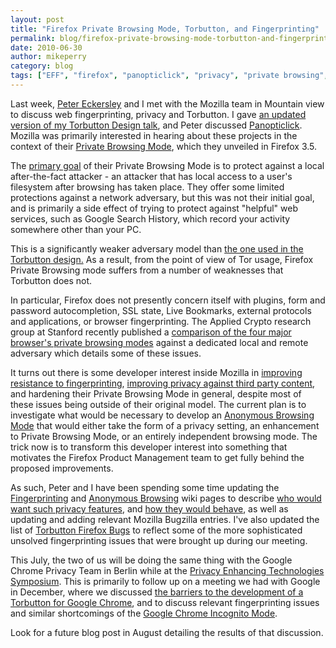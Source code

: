 ```yaml
---
layout: post
title: "Firefox Private Browsing Mode, Torbutton, and Fingerprinting"
permalink: blog/firefox-private-browsing-mode-torbutton-and-fingerprinting
date: 2010-06-30
author: mikeperry
category: blog
tags: ["EFF", "firefox", "panopticlick", "privacy", "private browsing", "threat models", "torbutton"]
---
```


Last week, [Peter Eckersley](http://www.eff.org/about/staff/peter-eckersley) and I met with the Mozilla team in Mountain view to discuss web fingerprinting, privacy and Torbutton. I gave [an updated version of my Torbutton Design talk](https://www.torproject.org/torbutton/design/MozillaBrownBag.pdf), and Peter discussed [Panopticlick](http://panopticlick.eff.org/). Mozilla was primarily interested in hearing about these projects in the context of their [Private Browsing Mode](https://support.mozilla.com/en-us/kb/private+browsing), which they unveiled in Firefox 3.5.

The [primary goal](https://wiki.mozilla.org/PrivateBrowsing) of their Private Browsing Mode is to protect against a local after-the-fact attacker - an attacker that has local access to a user's filesystem after browsing has taken place. They offer some limited protections against a network adversary, but this was not their initial goal, and is primarily a side effect of trying to protect against "helpful" web services, such as Google Search History, which record your activity somewhere other than your PC.

This is a significantly weaker adversary model than [the one used in the Torbutton design.](https://www.torproject.org/torbutton/design/#adversary) As a result, from the point of view of Tor usage, Firefox Private Browsing mode suffers from a number of weaknesses that Torbutton does not.

In particular, Firefox does not presently concern itself with plugins, form and password autocompletion, SSL state, Live Bookmarks, external protocols and applications, or browser fingerprinting. The Applied Crypto research group at Stanford recently published a [comparison of the four major browser's private browsing modes](http://crypto.stanford.edu/~dabo/pubs/abstracts/privatebrowsing.html) against a dedicated local and remote adversary which details some of these issues.

It turns out there is some developer interest inside Mozilla in [improving resistance to fingerprinting](https://wiki.mozilla.org/Fingerprinting), [improving privacy against third party content](https://wiki.mozilla.org/Thirdparty), and hardening their Private Browsing Mode in general, despite most of these issues being outside of their original model. The current plan is to investigate what would be necessary to develop an [Anonymous Browsing Mode](https://wiki.mozilla.org/Security/Anonymous_Browsing) that would either take the form of a privacy setting, an enhancement to Private Browsing Mode, or an entirely independent browsing mode. The trick now is to transform this developer interest into something that motivates the Firefox Product Management team to get fully behind the proposed improvements.

As such, Peter and I have been spending some time updating the [Fingerprinting](https://wiki.mozilla.org/Fingerprinting) and [Anonymous Browsing](https://wiki.mozilla.org/Security/Anonymous_Browsing) wiki pages to describe [who would want such privacy features](https://wiki.mozilla.org/Security/Anonymous_Browsing#Use_Cases), and [how they would behave](https://wiki.mozilla.org/Security/Anonymous_Browsing#Behavior), as well as updating and adding relevant Mozilla Bugzilla entries. I've also updated the list of [Torbutton Firefox Bugs](https://www.torproject.org/torbutton/design/#FirefoxBugs) to reflect some of the more sophisticated unsolved fingerprinting issues that were brought up during our meeting.

This July, the two of us will be doing the same thing with the Google Chrome Privacy Team in Berlin while at the [Privacy Enhancing Technologies Symposium](https://blog.torproject.org/events/tor-privacy-enhancing-technologies-symposium-berlin-germany). This is primarily to follow up on a meeting we had with Google in December, where we discussed [the barriers to the development of a Torbutton for Google Chrome](https://groups.google.com/group/chromium-extensions/browse_thread/thread/ceba26ca9e2f6a78?hl=en), and to discuss relevant fingerprinting issues and similar shortcomings of the [Google Chrome Incognito Mode](http://www.google.com/support/chrome/bin/answer.py?answer=95464).

Look for a future blog post in August detailing the results of that discussion.

